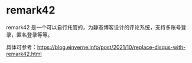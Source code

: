 # remark42

remark42 是一个可以自行托管的，为静态博客设计的评论系统，支持多账号登录，匿名登录等等。

具体可参考：<https://blog.einverne.info/post/2021/10/replace-disqus-with-remark42.html>

